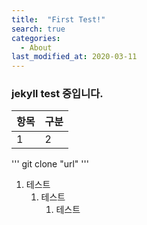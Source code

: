 ```yaml
---
title:  "First Test!"
search: true
categories:
  - About
last_modified_at: 2020-03-11
---
```


### jekyll test 중입니다.

|항목  |구분   |
|--|--|
|1   | 2  |

'''
git clone "url"
'''

1. 테스트
   1. 테스트
      1. 테스트
